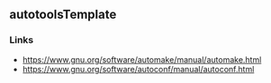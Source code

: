 ## autotoolsTemplate
   
### Links
  - https://www.gnu.org/software/automake/manual/automake.html
  - https://www.gnu.org/software/autoconf/manual/autoconf.html
